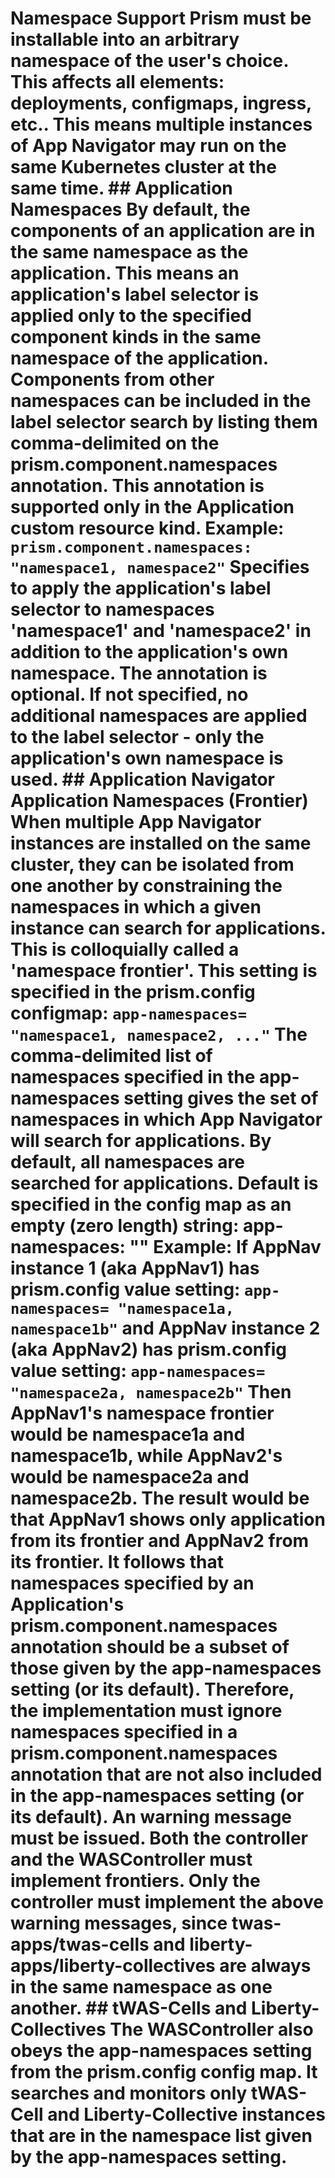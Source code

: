 # Namespace Support Prism must be installable into an arbitrary namespace of the user's choice. This affects all elements: deployments, configmaps, ingress, etc.. This means multiple instances of App Navigator may run on the same Kubernetes cluster at the same time. ## Application Namespaces By default, the components of an application are in the same namespace as the application. This means an application's label selector is applied only to the specified component kinds in the same namespace of the application. Components from other namespaces can be included in the label selector search by listing them comma-delimited on the prism.component.namespaces annotation. This annotation is supported only in the Application custom resource kind. Example: ``` prism.component.namespaces: "namespace1, namespace2" ``` Specifies to apply the application's label selector to namespaces 'namespace1' and 'namespace2' in addition to the application's own namespace. The annotation is optional. If not specified, no additional namespaces are applied to the label selector - only the application's own namespace is used. ## Application Navigator Application Namespaces (Frontier) When multiple App Navigator instances are installed on the same cluster, they can be isolated from one another by constraining the namespaces in which a given instance can search for applications. This is colloquially called a 'namespace frontier'. This setting is specified in the prism.config configmap: ``` app-namespaces= "namespace1, namespace2, ..." ``` The comma-delimited list of namespaces specified in the app-namespaces setting gives the set of namespaces in which App Navigator will search for applications. By default, all namespaces are searched for applications. Default is specified in the config map as an empty (zero length) string: app-namespaces: "" Example: If AppNav instance 1 (aka AppNav1) has prism.config value setting: ``` app-namespaces= "namespace1a, namespace1b" ``` and AppNav instance 2 (aka AppNav2) has prism.config value setting: ``` app-namespaces= "namespace2a, namespace2b" ``` Then AppNav1's namespace frontier would be namespace1a and namespace1b, while AppNav2's would be namespace2a and namespace2b. The result would be that AppNav1 shows only application from its frontier and AppNav2 from its frontier. It follows that namespaces specified by an Application's prism.component.namespaces annotation should be a subset of those given by the app-namespaces setting (or its default). Therefore, the implementation must ignore namespaces specified in a prism.component.namespaces annotation that are not also included in the app-namespaces setting (or its default). An warning message must be issued. Both the controller and the WASController must implement frontiers. Only the controller must implement the above warning messages, since twas-apps/twas-cells and liberty-apps/liberty-collectives are always in the same namespace as one another. ## tWAS-Cells and Liberty-Collectives The WASController also obeys the app-namespaces setting from the prism.config config map. It searches and monitors only tWAS-Cell and Liberty-Collective instances that are in the namespace list given by the app-namespaces setting.
